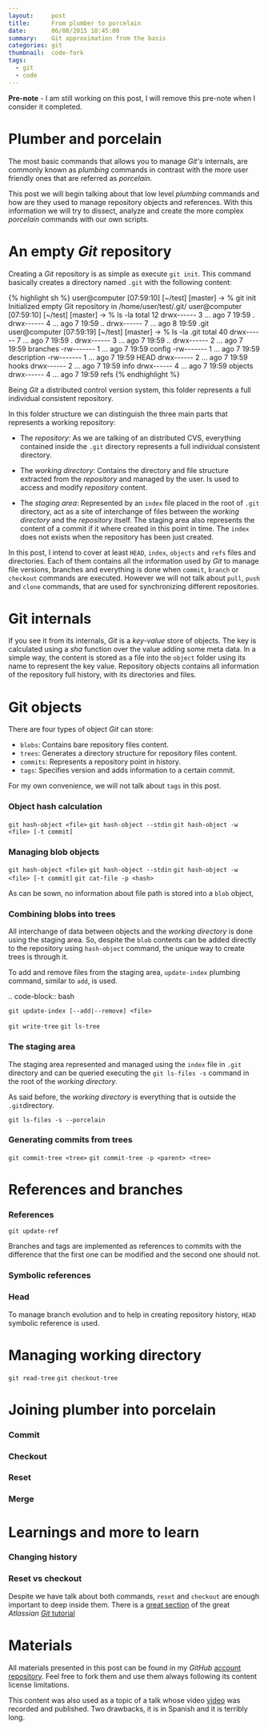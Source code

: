 ```yaml
---
layout:     post
title:      From plumber to porcelain
date:       06/08/2015 18:45:00
summary:    Git approximation from the basis
categories: git
thumbnail:  code-fork
tags:
  - git
  - code
---
```


**Pre-note** - I am still working on this post, I will remove this pre-note when
I consider it completed.

# Plumber and porcelain

The most basic commands that allows you to manage *Git's* internals, are
commonly known as _plumbing_ commands in contrast with the more user friendly
ones that are referred as _porcelain_.

This post we will begin talking about that low level _plumbing_ commands and how
are they used to manage repository objects and references. With this information
we will try to dissect, analyze and create the more complex _porcelain_ commands
with our own scripts.

# An empty *Git* repository

Creating a *Git* repository is as simple as execute `git init`. This command
basically creates a directory named `.git` with the following content:

{% highlight sh %}
user@computer [07:59:10] [~/test] [master]
-> % git init
Initialized empty Git repository in /home/user/test/.git/
user@computer [07:59:10] [~/test] [master]
-> % ls -la
total 12
drwx------ 3 ... ago  7 19:59 .
drwx------ 4 ... ago  7 19:59 ..
drwx------ 7 ... ago  8 19:59 .git
user@computer [07:59:19] [~/test] [master]
-> % ls -la .git
total 40
drwx------ 7 ... ago  7 19:59 .
drwx------ 3 ... ago  7 19:59 ..
drwx------ 2 ... ago  7 19:59 branches
-rw------- 1 ... ago  7 19:59 config
-rw------- 1 ... ago  7 19:59 description
-rw------- 1 ... ago  7 19:59 HEAD
drwx------ 2 ... ago  7 19:59 hooks
drwx------ 2 ... ago  7 19:59 info
drwx------ 4 ... ago  7 19:59 objects
drwx------ 4 ... ago  7 19:59 refs
{% endhighlight %}

Being *Git* a distributed control version system, this folder represents a full
individual consistent repository.

In this folder structure we can distinguish the three main parts that represents
a working repository:

* The _repository_: As we are talking of an distributed CVS, everything
  contained inside the `.git` directory represents a full individual consistent
  directory.

* The _working directory_: Contains the directory and file structure extracted
  from the _repository_ and managed by the user. Is used to access and modify
  _repository_ content.

* The _staging area_: Represented by an `index` file placed in the root of
  `.git` directory, act as a site of interchange of files between the _working
  directory_ and the _repository_ itself. The staging area also represents the
  content of a commit if it where created in this point in time. The `index`
  does not exists when the repository has been just created.

In this post, I intend to cover at least `HEAD`, `index`, `objects` and `refs`
files and directories. Each of them contains all the information used by *Git*
to manage file  versions, branches and everything is done when `commit`,
`branch` or `checkout` commands are executed.  However we will not talk about
`pull`, `push` and `clone` commands, that are used for synchronizing different
repositories.

# Git internals

If you see it from its internals, *Git* is a _key-value_ store of objects. The
key is calculated using a _sha_ function over the value adding some meta data.
In a simple way, the content is stored as a file into the `object` folder using
its name to represent the key value. Repository objects contains all information
of the repository full history, with its directories and files.

# Git objects

There are four types of object *Git* can store:

* `blobs`: Contains bare repository files content.
* `trees`: Generates a directory structure for repository files content.
* `commits`: Represents a repository point in history.
* `tags`: Specifies version and adds information to a certain commit.

For my own convenience, we will not talk about `tags` in this post.

### Object hash calculation

`git hash-object <file>`
`git hash-object --stdin`
`git hash-object -w <file> [-t commit]`

### Managing blob objects

`git hash-object <file>`
`git hash-object --stdin`
`git hash-object -w <file> [-t commit]`
`git cat-file -p <hash>`

As can be sown, no information about file path is stored into a `blob` object,

### Combining blobs into trees

All interchange of data between objects and the _working directory_ is done
using the staging area. So, despite the `blob` contents can be added directly to
the repository using `hash-object` command, the unique way to create trees is
through it.

To add and remove files from the staging area, `update-index` plumbing command,
similar to `add`, is used.

.. code-block:: bash

    git update-index [--add|--remove] <file>

`git write-tree`
`git ls-tree`

### The staging area

The staging area represented and managed using the `index` file in `.git`
directory and can be queried executing the `git ls-files -s` command in the root
of the _working directory_.

As said before, the _working directory_ is everything that is outside the
`.git`directory.

`git ls-files -s --porcelain`

### Generating commits from trees

`git commit-tree <tree>`
`git commit-tree -p <parent> <tree>`

# References and branches

### References

`git update-ref`

Branches and tags are implemented as references to commits with the difference
that the first one can be modified and the second one should not.

### Symbolic references

### Head

To manage branch evolution and to help in creating repository history, `HEAD`
symbolic reference is used.

# Managing working directory

`git read-tree`
`git checkout-tree`

# Joining plumber into porcelain

### Commit

### Checkout

### Reset

### Merge

# Learnings and more to learn

### Changing history

### Reset vs checkout

Despite we have talk about both commands, `reset` and `checkout` are enough
important to deep inside them. There is a [great section][atl-tut-check-reset]
of the great *Atlassian* [*Git* tutorial][atlassian-tutorial]

# Materials

All materials presented in this post can be found in my *GitHub* [account
repository][talk-repo]. Feel free to fork them and use them always following its
content license limitations.

This content was also used as a topic of a talk whose video [video][talk-video]
was recorded and published. Two drawbacks, it is in Spanish and it is terribly
long.

[talk-repo]: https://github.com/pablerass/talk-from-plumber-to-porcelain
[talk-video]: https://www.google.com/+PabloMu&ntilde;ozOrb/posts/4dk94iYRe7K
[pro-git]: https://git-scm.com/book/en/v2
[atlassian-tutorial]: https://www.atlassian.com/git/tutorials
[atl-tut-check-reset]: https://www.atlassian.com/git/tutorials/resetting-checking-out-and-reverting
